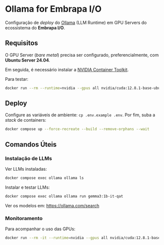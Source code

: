 
# Ollama for Embrapa I/O

Configuração de _deploy_ do [Ollama](https://ollama.com) (LLM Runtime) em GPU Servers do ecossistema do **Embrapa I/O**.

## Requisitos

O GPU Server (_bare metal_) precisa ser configurado, preferencialmente, com **Ubuntu Server 24.04**.

Em seguida, é necessário instalar a [NVIDIA Container Toolkit](https://docs.nvidia.com/datacenter/cloud-native/container-toolkit/latest/install-guide.html#with-apt-ubuntu-debian).

Para testar:

```bash
docker run --rm --runtime=nvidia --gpus all nvidia/cuda:12.8.1-base-ubuntu24.04 nvidia-smi
```

## Deploy

Configure as variáveis de ambiente: `cp .env.example .env`. Por fim, suba a _stack_ de containers:

```bash
docker compose up --force-recreate --build --remove-orphans --wait
```

## Comandos Úteis

### Instalação de LLMs

Ver LLMs instaladas:

```bash
docker compose exec ollama ollama ls
```

Instalar e testar LLMs:

```bash
docker compose exec ollama ollama run gemma3:1b-it-qat
```

Ver os modelos em: https://ollama.com/search

### Monitoramento

Para acompanhar o uso das GPUs:

```bash
docker run --rm -it --runtime=nvidia --gpus all nvidia/cuda:12.8.1-base-ubuntu24.04 watch -n 1 nvidia-smi
```
